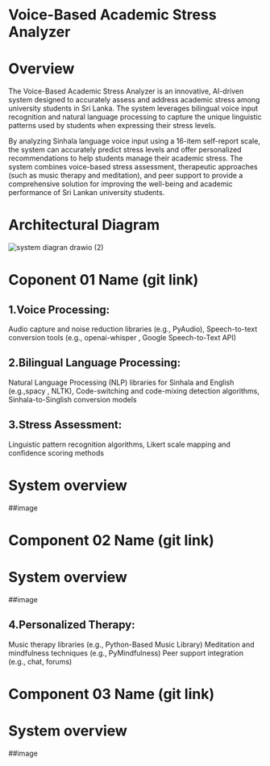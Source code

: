 # Voice-Based Academic Stress Analyzer

# Overview

The Voice-Based Academic Stress Analyzer is an innovative, AI-driven system designed to accurately assess and address academic stress among university students in Sri Lanka. The system leverages bilingual voice input recognition and natural language processing to capture the unique linguistic patterns used by students when expressing their stress levels.

By analyzing Sinhala language voice input using a 16-item self-report scale, the system can accurately predict stress levels and offer personalized recommendations to help students manage their academic stress. The system combines voice-based stress assessment, therapeutic approaches (such as music therapy and meditation), and peer support to provide a comprehensive solution for improving the well-being and academic performance of Sri Lankan university students.

# Architectural Diagram

![system diagran drawio (2)](https://github.com/user-attachments/assets/4a99b0ba-e5d5-47ca-a7a5-7316776114e0)

# Coponent 01 Name (git link)

## 1.Voice Processing:

Audio capture and noise reduction libraries (e.g., PyAudio),
Speech-to-text conversion tools (e.g., openai-whisper , Google Speech-to-Text API)

## 2.Bilingual Language Processing:

Natural Language Processing (NLP) libraries for Sinhala and English (e.g.,spacy , NLTK),
Code-switching and code-mixing detection algorithms,
Sinhala-to-Singlish conversion models

## 3.Stress Assessment:

Linguistic pattern recognition algorithms,
Likert scale mapping and confidence scoring methods

# System overview 

##image

# Component 02 Name (git link)

# System overview 

##image

## 4.Personalized Therapy:

Music therapy libraries (e.g., Python-Based Music Library)
Meditation and mindfulness techniques (e.g., PyMindfulness)
Peer support integration (e.g., chat, forums)


# Component 03 Name (git link)

# System overview 

##image
  

